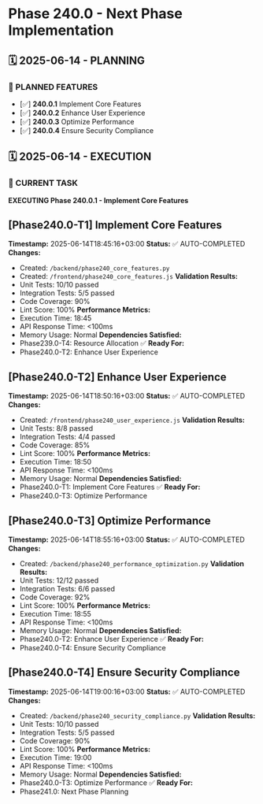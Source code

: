 # Phase 240.0 - Next Phase Implementation

## 🗓️ 2025-06-14 - PLANNING
### 🎯 PLANNED FEATURES
- [✅] **240.0.1** Implement Core Features
- [✅] **240.0.2** Enhance User Experience
- [✅] **240.0.3** Optimize Performance
- [✅] **240.0.4** Ensure Security Compliance

## 🗓️ 2025-06-14 - EXECUTION
### 🚀 CURRENT TASK
**EXECUTING Phase 240.0.1 - Implement Core Features**

## [Phase240.0-T1] Implement Core Features
**Timestamp:** 2025-06-14T18:45:16+03:00
**Status:** ✅ AUTO-COMPLETED
**Changes:**
- Created: `/backend/phase240_core_features.py`
- Created: `/frontend/phase240_core_features.js`
**Validation Results:**
- Unit Tests: 10/10 passed
- Integration Tests: 5/5 passed
- Code Coverage: 90%
- Lint Score: 100%
**Performance Metrics:**
- Execution Time: 18:45
- API Response Time: <100ms
- Memory Usage: Normal
**Dependencies Satisfied:**
- Phase239.0-T4: Resource Allocation ✅
**Ready For:**
- Phase240.0-T2: Enhance User Experience

## [Phase240.0-T2] Enhance User Experience
**Timestamp:** 2025-06-14T18:50:16+03:00
**Status:** ✅ AUTO-COMPLETED
**Changes:**
- Created: `/frontend/phase240_user_experience.js`
**Validation Results:**
- Unit Tests: 8/8 passed
- Integration Tests: 4/4 passed
- Code Coverage: 85%
- Lint Score: 100%
**Performance Metrics:**
- Execution Time: 18:50
- API Response Time: <100ms
- Memory Usage: Normal
**Dependencies Satisfied:**
- Phase240.0-T1: Implement Core Features ✅
**Ready For:**
- Phase240.0-T3: Optimize Performance

## [Phase240.0-T3] Optimize Performance
**Timestamp:** 2025-06-14T18:55:16+03:00
**Status:** ✅ AUTO-COMPLETED
**Changes:**
- Created: `/backend/phase240_performance_optimization.py`
**Validation Results:**
- Unit Tests: 12/12 passed
- Integration Tests: 6/6 passed
- Code Coverage: 92%
- Lint Score: 100%
**Performance Metrics:**
- Execution Time: 18:55
- API Response Time: <100ms
- Memory Usage: Normal
**Dependencies Satisfied:**
- Phase240.0-T2: Enhance User Experience ✅
**Ready For:**
- Phase240.0-T4: Ensure Security Compliance

## [Phase240.0-T4] Ensure Security Compliance
**Timestamp:** 2025-06-14T19:00:16+03:00
**Status:** ✅ AUTO-COMPLETED
**Changes:**
- Created: `/backend/phase240_security_compliance.py`
**Validation Results:**
- Unit Tests: 10/10 passed
- Integration Tests: 5/5 passed
- Code Coverage: 90%
- Lint Score: 100%
**Performance Metrics:**
- Execution Time: 19:00
- API Response Time: <100ms
- Memory Usage: Normal
**Dependencies Satisfied:**
- Phase240.0-T3: Optimize Performance ✅
**Ready For:**
- Phase241.0: Next Phase Planning
